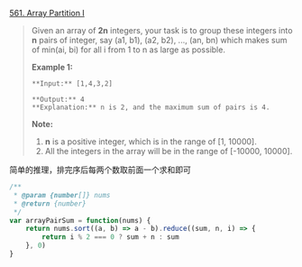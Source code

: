 [561. Array Partition I](https://leetcode.com/problems/array-partition-i/#/description)

>Given an array of **2n** integers, your task is to group these integers into **n** pairs of integer, say (a1, b1), (a2, b2), ..., (an, bn) which makes sum of min(ai, bi) for all i from 1 to n as large as possible.
>
>**Example 1:**
>```
>**Input:** [1,4,3,2]
>
>**Output:** 4
>**Explanation:** n is 2, and the maximum sum of pairs is 4.
>```
>**Note:**
>1. **n** is a positive integer, which is in the range of [1, 10000].
>2. All the integers in the array will be in the range of [-10000, 10000].


简单的推理，排完序后每两个数取前面一个求和即可
```js
/**
 * @param {number[]} nums
 * @return {number}
 */
var arrayPairSum = function(nums) {
    return nums.sort((a, b) => a - b).reduce((sum, n, i) => {
        return i % 2 === 0 ? sum + n : sum
    }, 0)
}
```